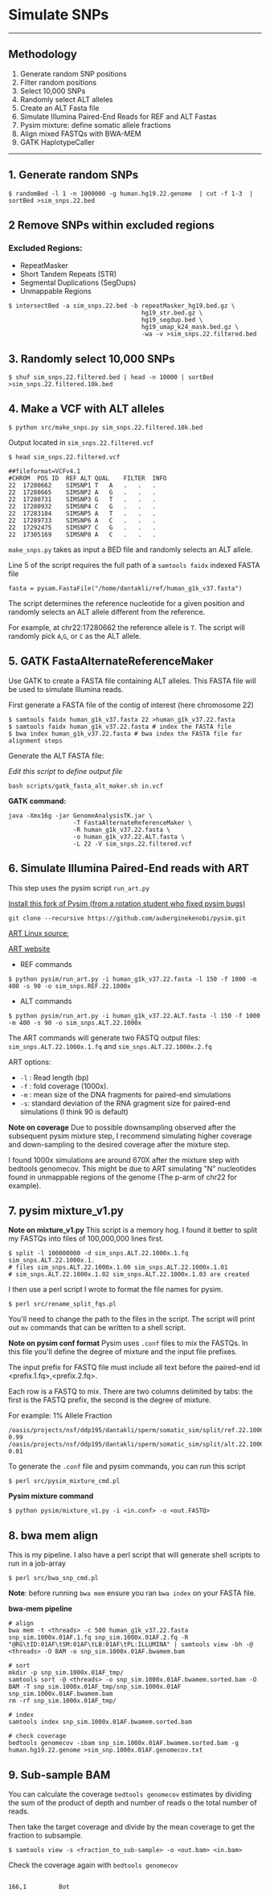# Simulate SNPs

---

## Methodology
1. Generate random SNP positions
2. Filter random positions
3. Select 10,000 SNPs
4. Randomly select ALT alleles
5. Create an ALT Fasta file
6. Simulate Illumina Paired-End Reads for REF and ALT Fastas
7. Pysim mixture: define somatic allele fractions
8. Align mixed FASTQs with BWA-MEM 
9. GATK HaplotypeCaller

---


## 1. Generate random SNPs

```
$ randomBed -l 1 -n 1000000 -g human.hg19.22.genome  | cut -f 1-3  | sortBed >sim_snps.22.bed
```

## 2 Remove SNPs within excluded regions

### Excluded Regions:

* RepeatMasker 
* Short Tandem Repeats (STR)
* Segmental Duplications (SegDups)
* Unmappable Regions

```
$ intersectBed -a sim_snps.22.bed -b repeatMasker_hg19.bed.gz \
                                     hg19_str.bed.gz \
                                     hg19_segdup.bed \
                                     hg19_umap_k24_mask.bed.gz \
                                     -wa -v >sim_snps.22.filtered.bed
```

## 3. Randomly select 10,000 SNPs

```
$ shuf sim_snps.22.filtered.bed | head -n 10000 | sortBed >sim_snps.22.filtered.10k.bed
```

## 4. Make a VCF with ALT alleles

```
$ python src/make_snps.py sim_snps.22.filtered.10k.bed
```

Output located in `sim_snps.22.filtered.vcf`

```
$ head sim_snps.22.filtered.vcf 

##fileformat=VCFv4.1
#CHROM	POS	ID	REF	ALT	QUAL	FILTER	INFO
22	17280662	SIMSNP1	T	A	.	.	.
22	17280665	SIMSNP2	A	G	.	.	.
22	17280731	SIMSNP3	G	T	.	.	.
22	17280932	SIMSNP4	C	G	.	.	.
22	17283184	SIMSNP5	A	T	.	.	.
22	17289733	SIMSNP6	A	C	.	.	.
22	17292475	SIMSNP7	C	G	.	.	.
22	17305169	SIMSNP8	A	C	.	.	.
```

`make_snps.py` takes as input a BED file and randomly selects an ALT allele. 

Line 5 of the script requires the full path of a `samtools faidx` indexed FASTA file 
```
fasta = pysam.FastaFile("/home/dantakli/ref/human_g1k_v37.fasta")
```
The script determines the reference nucleotide for a given position and randomly selects an ALT allele different from the reference. 

For example, at chr22:17280662 the reference allele is `T`. The script will randomly pick `A`,`G`, or `C` as the ALT allele.

## 5. GATK FastaAlternateReferenceMaker

Use GATK to create a FASTA file containing ALT alleles. This FASTA file will be used to simulate Illumina reads.

First generate a FASTA file of the contig of interest (here chromosome 22)

```
$ samtools faidx human_g1k_v37.fasta 22 >human_g1k_v37.22.fasta
$ samtools faidx human_g1k_v37.22.fasta # index the FASTA file
$ bwa index human_g1k_v37.22.fasta # bwa index the FASTA file for alignment steps
```

Generate the ALT FASTA file:

*Edit this script to define output file* 

```
bash scripts/gatk_fasta_alt_maker.sh in.vcf
```

**GATK command:**

```
java -Xmx16g -jar GenomeAnalysisTK.jar \
                  -T FastaAlternateReferenceMaker \
                  -R human_g1k_v37.22.fasta \
                  -o human_g1k_v37.22.ALT.fasta \
                  -L 22 -V sim_snps.22.filtered.vcf
```

## 6. Simulate Illumina Paired-End reads with ART 

This step uses the pysim script `run_art.py`

[Install this fork of Pysim (from a rotation student who fixed pysim bugs)](https://github.com/auberginekenobi/pysim)

```
git clone --recursive https://github.com/auberginekenobi/pysim.git
```

[ART Linux source:](https://www.niehs.nih.gov/research/resources/assets/docs/artsrcmountrainier2016.06.05linux.tgz)

[ART website](https://www.niehs.nih.gov/research/resources/software/biostatistics/art/index.cfm)
  
* REF commands

```
$ python pysim/run_art.py -i human_g1k_v37.22.fasta -l 150 -f 1000 -m 400 -s 90 -o sim_snps.REF.22.1000x
```

* ALT commands

```
$ python pysim/run_art.py -i human_g1k_v37.22.ALT.fasta -l 150 -f 1000 -m 400 -s 90 -o sim_snps.ALT.22.1000x
```

The ART commands will generate two FASTQ output files: `sim_snps.ALT.22.1000x.1.fq` and `sim_snps.ALT.22.1000x.2.fq`

ART options:

* `-l` : Read length (bp)
* `-f` : fold coverage (1000x). 
* `-m` : mean size of the DNA fragments for paired-end simulations
* `-s`: standard deviation of the RNA gragment size for paired-end simulations (I think 90 is default)

**Note on coverage**
Due to possible downsampling observed after the subsequent pysim mixture step, I recommend simulating higher coverage and down-sampling to the desired coverage after the mixture step. 

I found 1000x simulations are around 670X after the mixture step with bedtools genomecov. This might be due to ART simulating "N" nucleotides found in unmappable regions of the genome (The p-arm of chr22 for example). 

## 7. pysim mixture_v1.py

**Note on mixture_v1.py**
This script is a memory hog. I found it better to split my FASTQs into files of 100,000,000 lines first. 

```
$ split -l 100000000 -d sim_snps.ALT.22.1000x.1.fq sim_snps.ALT.22.1000x.1.
# files sim_snps.ALT.22.1000x.1.00 sim_snps.ALT.22.1000x.1.01 
# sim_snps.ALT.22.1000x.1.02 sim_snps.ALT.22.1000x.1.03 are created
```
I then use a perl script I wrote to format the file names for pysim.

```
$ perl src/rename_split_fqs.pl
```

You'll need to change the path to the files in the script. The script will print out `mv` commands that can be written to a shell script.

**Note on pysim conf format**
Pysim uses `.conf` files to mix the FASTQs. In this file you'll define the degree of mixture and the input file prefixes.

The input prefix for FASTQ file must include all text before the paired-end id <prefix.1.fq>,<prefix.2.fq>. 

Each row is a FASTQ to mix. There are two columns delimited by tabs: the first is the FASTQ prefix, the second is the degree of mixture. 

For example: 1% Allele Fraction
```
/oasis/projects/nsf/ddp195/dantakli/sperm/somatic_sim/split/ref.22.1000x.00.    0.99
/oasis/projects/nsf/ddp195/dantakli/sperm/somatic_sim/split/alt.22.1000x.00.    0.01
```

To generate the `.conf` file and pysim commands, you can run this script

```
$ perl src/pysim_mixture_cmd.pl
```

**Pysim mixture command**

```
$ python pysim/mixture_v1.py -i <in.conf> -o <out.FASTQ>
```

## 8. bwa mem align

This is my pipeline. I also have a perl script that will generate shell scripts to run in a job-array
```
$ perl src/bwa_snp_cmd.pl
```

**Note**: before running `bwa mem` ensure you ran `bwa index` on your FASTA file.

**bwa-mem pipeline**
```
# align 
bwa mem -t <threads> -c 500 human_g1k_v37.22.fasta snp_sim.1000x.01AF.1.fq snp_sim.1000x.01AF.2.fq -R "@RG\tID:01AF\tSM:01AF\tLB:01AF\tPL:ILLUMINA" | samtools view -bh -@ <threads> -O BAM -o snp_sim.1000x.01AF.bwamem.bam

# sort
mkdir -p snp_sim.1000x.01AF_tmp/
samtools sort -@ <threads> -o snp_sim.1000x.01AF.bwamem.sorted.bam -O BAM -T snp_sim.1000x.01AF_tmp/snp_sim.1000x.01AF snp_sim.1000x.01AF.bwamem.bam
rm -rf snp_sim.1000x.01AF_tmp/

# index
samtools index snp_sim.1000x.01AF.bwamem.sorted.bam

# check coverage
bedtools genomecov -ibam snp_sim.1000x.01AF.bwamem.sorted.bam -g human.hg19.22.genome >sim_snp.1000x.01AF.genomecov.txt
```


## 9. Sub-sample BAM

You can calculate the coverage `bedtools genomecov` estimates by dividing the sum of the product of depth and number of reads o the total number of reads. 

Then take the target coverage and divide by the mean coverage to get the fraction to subsample.

```
$ samtools view -s <fraction_to_sub-sample> -o <out.bam> <in.bam> 
```

Check the coverage again with `bedtools genomecov`

                                                                                     166,1         Bot
